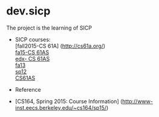 dev.sicp
========
The project is the learning of SICP

* SICP courses:  
   [fall2015-CS 61A] (http://cs61a.org/)  
   [fa15-CS 61AS](http://www.cs61as.org/index.html)  
   [edx- CS 61AS](https://edge.edx.org/courses/course-v1:UCBerkeley+CS61AS+Spring_2015/courseware/59af4a08fc674596ac07d8a1f06ab667/)  
   [fa13](http://www-inst.eecs.berkeley.edu/~cs61a/fa13/)  
   [sp12](http://inst.eecs.berkeley.edu/~cs61a/sp12/index.html)  
   [CS61AS](https://edge.edx.org/courses/UCBerkeleyX/CS61AS/2014_Spring/courseware/59af4a08fc674596ac07d8a1f06ab667/)  
   
* Reference
 - [CS164, Spring 2015: Course Information] (http://www-inst.eecs.berkeley.edu/~cs164/sp15/)
